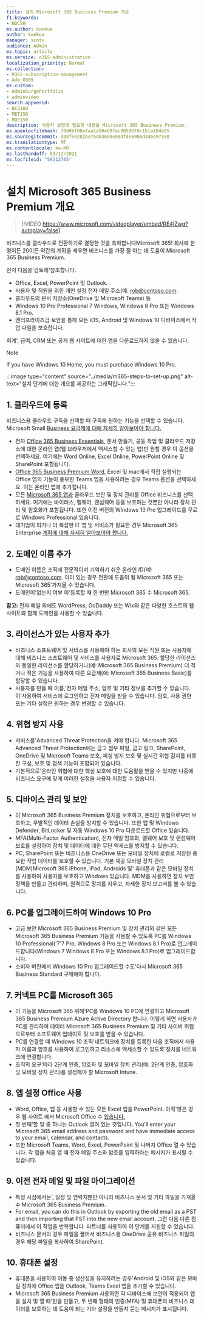 ```yaml
---
title: 설치 Microsoft 365 Business Premium 개요
f1.keywords:
- NOCSH
ms.author: kwekua
author: kwekua
manager: scotv
audience: Admin
ms.topic: article
ms.service: o365-administration
localization_priority: Normal
ms.collection:
- M365-subscription-management
- Adm_O365
ms.custom:
- AdminSurgePortfolio
- adminvideo
search.appverid:
- BCS160
- MET150
- MOE150
description: 사용자 설정에 필요한 내용을 Microsoft 365 Business Premium.
ms.openlocfilehash: 70d0bf00afaa1a504097ac80598f9c1b1a184b05
ms.sourcegitcommit: d08fe0282be75483608e96df4e6986d346e97180
ms.translationtype: MT
ms.contentlocale: ko-KR
ms.lasthandoff: 09/12/2021
ms.locfileid: "59212765"
---
```

# <a name="overview-of-microsoft-365-business-premium-setup"></a>설치 Microsoft 365 Business Premium 개요

> [!VIDEO https://www.microsoft.com/videoplayer/embed/RE4jZwg?autoplay=false]

비즈니스를 클라우드로 전환하기로 결정한 것을 축하합니다Microsoft 365! 회사에 한 명이든 20이든 약간의 계획을 세우면 비즈니스를 가장 잘 아는 데 도움이 Microsoft 365 Business Premium.

먼저 다음을&#39;검토해&#39;참조합니다.

- Office, Excel, PowerPoint 및 Outlook.
- 사용자 및 직원을 위한 개인 설정 전자 메일 주소(예: rob@contoso.com.
- 클라우드의 문서 저장소(OneDrive 및 Microsoft Teams) 등
- Windows 10 Pro Professional 7 Windows, Windows 8 Pro 또는 Windows 8.1 Pro.
- 엔터프라이즈급 보안을 통해 모든 iOS, Android 및 Windows 10 디바이스에서 작업 파일을 보호합니다.

회계&#39;, 급여, CRM 또는 공개 웹 사이트에 대한 앱을 다운로드하지 않을 수 있습니다.

> [!NOTE]
> If you have Windows 10 Home, you must purchase Windows 10 Pro.  


:::image type="content" source="../media/m365-steps-to-set-up.png" alt-text="설치 단계에 대한 개요를 제공하는 그래픽입니다.":::

## <a name="1-sign-up-for-the-cloud"></a>1. 클라우드에 등록

비즈니스용 클라우드 구독을 선택할 때 구독에 원하는 기능을 선택할 수 있습니다. Microsoft Small [Business 요금제에 대해 자세히 알아보아야 합니다.](https://www.microsoft.com/microsoft-365/business?rtc=1)

- 전자 [Office 365 Business Essentials,](https://www.microsoft.com/en-us/p/office-365-business-essentials/cfq7ttc0k59v?rtc=1&amp;activetab=pivot:overviewtab) 문서 만들기, 공동 작업 및 클라우드 저장소에 대한 온라인 앱(웹 브라우저에서 액세스할 수 있는 앱)만 원할 경우 이 옵션을 선택하세요. 여기에는 Word Online, Excel Online, PowerPoint Online 및 SharePoint 포함됩니다.
- [Office 365 Business Premium Word,](https://products.office.com/en-us/business/office-365-business-premium) Excel 및 mac에서 직접 실행되는 Office 앱의 기능이 풍부한 Teams 앱을 사용하려는 경우 Teams 옵션을 선택하세요. 이는 온라인 앱에 추가됩니다.
- 모든 [Microsoft 365 앱과](https://www.microsoft.com/microsoft-365/business?rtc=1) 클라우드 보안 및 장치 관리를 Office 비즈니스를 선택하세요. 여기에는 바이러스, 맬웨어, 랜섬웨어 등을 보호하는 것뿐만 아니라 장치 관리 및 암호화가 포함됩니다. 또한 이전 버전의 Windows 10 Pro 업그레이드를 무료로 Windows Professional 있습니다.
- 대기업이 되거나 더 복잡한 IT 앱 및 서비스가 필요한 경우 Microsoft 365 Enterprise [계획에 대해 자세히 알아보아야 합니다.](https://www.microsoft.com/microsoft-365/compare-all-microsoft-365-plans)


## <a name="2-add-a-domain-name"></a>2. 도메인 이름 추가

- 도메인 이름은 조직에 전문적이며 기억하기 쉬운 온라인 _ID(예:_ rob@contoso.com. 이미 있는 경우 전환에 도움이 될 Microsoft 365 또는 Microsoft 365&#39;가져올 수 있습니다.
- 도메인이&#39;없는지 여부 이&#39;등록할 때 한 번만 Microsoft 365 수 Microsoft 365.

**참고:**  전자 메일 외에도 WordPress, GoDaddy 또는 Wix와 같은 다양한 호스트의 웹 사이트와 함께 도메인을 사용할 수 있습니다.

## <a name="3-add-users-with-licenses"></a>3. 라이선스가 있는 사용자 추가

- 비즈니스 소프트웨어 및 서비스를 사용해야 하는 회사의 모든 직원 또는 사용자에 대해 비즈니스 소프트웨어 및 서비스를 사용자로 Microsoft 365. 할당한 라이선스와 동일한 라이선스를 할당하거나(예: Microsoft 365 Business Premium) 더 적거나 적은 기능을 사용하여 다른 요금제(예: Microsoft 365 Business Basic)를 할당할 수 있습니다.
- 사용자를 만들 때 이름,&#39;전자 메일 주소, 암호 및 기타 정보를 추가할 수 있습니다. 이&#39;사용하여 서비스에 로그인하고 전자 메일을 받을 수 있습니다. 암호, 사용 권한 또는 기타 설정은 원하는 경우 변경할 수 있습니다.


## <a name="4-enable-threat-protection"></a>4. 위협 방지 사용

- 서비스를&#39;Advanced Threat Protection을 켜야 합니다. Microsoft 365 Advanced Threat Protection에는 금고 첨부 파일, 금고 링크, SharePoint, OneDrive 및 Microsoft Teams 보호, 피싱 방지 보호 및 실시간 위협 감지를 비롯한 구성, 보호 및 검색 기능이 포함되어 있습니다.
- 기본적으로&#39;온라인 위협에 대한 핵심 보호에 대한 도움말을 받을 수 있지만 나중에 비즈니스 요구에 맞게 이러한 설정을 사용자 지정할 수 있습니다.

## <a name="5-manage-and-secure-your-devices"></a>5. 디바이스 관리 및 보안

- 이 Microsoft 365 Business Premium 장치를 보호하고, 온라인 위협으로부터 보호하고, 우발적인 데이터 손실을 방지할 수 있습니다. 또한 앱 및 Windows Defender, BitLocker 및 자동 Windows 10 Pro 다운로드할 Office 있습니다.
- MFA(Multi-Factor Authentication), 전자 메일 암호화, 맬웨어 보호 및 랜섬웨어 보호를 설정하여 장치 및 데이터에 대한 무단 액세스를 방지할 수 있습니다.
- PC, SharePoint 또는 비즈니스용 OneDrive 또는 모바일 장치에 로컬로 저장된 중요한 작업 데이터를 보호할 수 있습니다. 기본 제공 모바일 장치 관리(MDM)Microsoft 365 iPhone, iPad, Androids 및&#39; 휴대폰과 같은 모바일 장치를 사용하여 사용자를 보호하고 Windows 있습니다. MDM을 사용하면 장치 보안 정책을 만들고 관리하며, 원격으로 장치를 지우고, 자세한 장치 보고서를 볼 수 있습니다.

## <a name="6-upgrade-your-pcs-to-windows-10-pro"></a>6. PC를 업그레이드하여 Windows 10 Pro

- 고급 보안 Microsoft 365 Business Premium 및 장치 관리와 같은 모든 Microsoft 365 Business Premium 기능을 사용할 수 있도록 PC를 Windows 10 Professional(&#39;7&#39;7 Pro, Windows 8 Pro 또는 Windows 8.1 Pro)로 업그레이드합니다(Windows 7 Windows 8 Pro 또는 Windows 8.1 Pro)로 업그레이드합니다.
- 소비자 버전에서 Windows 10 Pro 업그레이드할 수도&#39;다시 Microsoft 365 Business Standard 구매해야 합니다.

## <a name="7-connect-your-pcs-to-microsoft-365"></a>7. 커넥트 PC를 Microsoft 365

- 이 기능을 Microsoft 365 위해&#39;PC를 Windows 10 PC에 연결하고 Microsoft 365 Business Premium Azure Active Directory 합니다. 이렇게 하면 사용자가 PC를 관리하여 데이터 Microsoft 365 Business Premium 및 기타 사이버 위협으로부터 소프트웨어 업데이트 및 보호를 받을 수 있습니다.
- PC를 연결할 때 Windows 10 조직&#39;네트워크에 장치를 등록한 다음 조직에서 사용자 이름과 암호를 사용하여 로그인하고 리소스에 액세스할 수 있도록&#39;장치를 네트워크에 연결합니다.
- 조직의 요구&#39;따라 2단계 인증, 암호화 및 모바일 장치 관리(예: 2단계 인증, 암호화 및 모바일 장치 관리)를 설정해야 할 Microsoft Intune.

## <a name="8-set-up-and-use-office-apps"></a>8. 앱 설정 Office 사용

- Word, Office, 앱 등 사용할 수 있는 모든 Excel 앱을 PowerPoint. 아직&#39;않은 경우 웹 사이트 에서 Microsoft Office 수 [있습니다.](https://www.office.com/)
- 첫 번째&#39;할 일 중 하나는 Outlook 열려 있는 것입니다. You&#39;ll enter your Microsoft 365 email address and password and have immediate access to your email, calendar, and contacts.
- 또한 Microsoft Teams, Word, Excel, PowerPoint 및 나머지 Office 열 수 있습니다. 각 앱을 처음 열 때 전자 메일 주소와 암호를 입력하라는 메시지가 표시될 수 있습니다.

## <a name="9-migrate-old-email-and-files"></a>9. 이전 전자 메일 및 파일 마이그레이션

- 특정 시점에서는&#39;, 일정 및 연락처뿐만 아니라 비즈니스 문서 및 기타 파일을 가져올 수 Microsoft 365 Business Premium.
- For email, you can do this in Outlook by exporting the old email as a PST and then importing that PST into the new email account. 그런 다음 다른 컴퓨터에서 이 작업을 반복합니다. 파트너를 사용하여 이 단계를 지원할 수 있습니다.
- 비즈니스 문서의 경우 파일을 끌어서 비즈니스용 OneDrive 공유 비즈니스 파일의 경우 해당 파일을 복사하여 SharePoint.

## <a name="10-set-up-your-phones"></a>10. 휴대폰 설정

- 휴대폰을 사용하여 이동 중 생산성을 유지하려는 경우&#39;Android 및 iOS와 같은 모바일 장치에 Office 앱을 Outlook, Teams Excel 앱을 추가할 수 있습니다.
- Microsoft 365 Business Premium 사용하면 각 디바이스에 보안이 적용되어 앱을 설치 및 열 때&#39;핀을 만들고, 두 번째 형태의 인증(MFA) 및 휴대폰의 비즈니스 데이터를 보호하는 데 도움이 되는 기타 설정을 만들지 묻는 메시지가 표시됩니다.